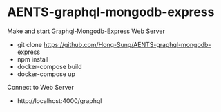 # AENTS-graphql-mongodb-express

Make and start Graphql-Mongodb-Express Web Server
- git clone https://github.com/Hong-Sung/AENTS-graphql-mongodb-express
- npm install
- docker-compose build
- docker-compose up

Connect to Web Server
- http://localhost:4000/graphql


